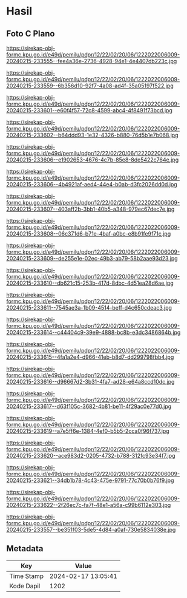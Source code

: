 # Hasil

## Foto C Plano

https://sirekap-obj-formc.kpu.go.id/e49d/pemilu/pdpr/12/22/02/20/06/1222022006009-20240215-233555--fee4a36e-2736-4928-94e1-4e4407db223c.jpg

https://sirekap-obj-formc.kpu.go.id/e49d/pemilu/pdpr/12/22/02/20/06/1222022006009-20240215-233559--6b356d10-92f7-4a08-ad4f-35a05197f522.jpg

https://sirekap-obj-formc.kpu.go.id/e49d/pemilu/pdpr/12/22/02/20/06/1222022006009-20240215-233601--e60f4f57-72c8-4599-abc4-4f8491f73bcd.jpg

https://sirekap-obj-formc.kpu.go.id/e49d/pemilu/pdpr/12/22/02/20/06/1222022006009-20240215-233602--b64ddd93-1e32-4326-b880-76d5b1e7b068.jpg

https://sirekap-obj-formc.kpu.go.id/e49d/pemilu/pdpr/12/22/02/20/06/1222022006009-20240215-233606--e1902653-4676-4c7b-85e8-8de5422c764e.jpg

https://sirekap-obj-formc.kpu.go.id/e49d/pemilu/pdpr/12/22/02/20/06/1222022006009-20240215-233606--4b4921af-aed4-44e4-b0ab-d3fc2026dd0d.jpg

https://sirekap-obj-formc.kpu.go.id/e49d/pemilu/pdpr/12/22/02/20/06/1222022006009-20240215-233607--403aff2b-3bb1-40b5-a348-979ec67dec7e.jpg

https://sirekap-obj-formc.kpu.go.id/e49d/pemilu/pdpr/12/22/02/20/06/1222022006009-20240215-233608--06c371d6-b71e-4baf-a0bc-e8b91fe9f71c.jpg

https://sirekap-obj-formc.kpu.go.id/e49d/pemilu/pdpr/12/22/02/20/06/1222022006009-20240215-233609--de255e1e-02ec-49b3-ab79-58b2aae93d23.jpg

https://sirekap-obj-formc.kpu.go.id/e49d/pemilu/pdpr/12/22/02/20/06/1222022006009-20240215-233610--db621c15-253b-417d-8dbc-4d51ea28d6ae.jpg

https://sirekap-obj-formc.kpu.go.id/e49d/pemilu/pdpr/12/22/02/20/06/1222022006009-20240215-233611--7545ae3a-1b09-4514-beff-d4c650cdeac3.jpg

https://sirekap-obj-formc.kpu.go.id/e49d/pemilu/pdpr/12/22/02/20/06/1222022006009-20240215-233614--c44404c9-39e9-4888-bc8b-e3dc3486864b.jpg

https://sirekap-obj-formc.kpu.go.id/e49d/pemilu/pdpr/12/22/02/20/06/1222022006009-20240215-233615--4fa1a2e4-d966-41eb-b8d7-dd299798fbb4.jpg

https://sirekap-obj-formc.kpu.go.id/e49d/pemilu/pdpr/12/22/02/20/06/1222022006009-20240215-233616--d96667d2-3b31-4fa7-ad28-e64a8ccd10dc.jpg

https://sirekap-obj-formc.kpu.go.id/e49d/pemilu/pdpr/12/22/02/20/06/1222022006009-20240215-233617--d63f105c-3682-4b81-be11-4f29ac0e77d0.jpg

https://sirekap-obj-formc.kpu.go.id/e49d/pemilu/pdpr/12/22/02/20/06/1222022006009-20240215-233619--a7e5ff6e-1384-4ef0-b5b5-2cca0f96f737.jpg

https://sirekap-obj-formc.kpu.go.id/e49d/pemilu/pdpr/12/22/02/20/06/1222022006009-20240215-233620--ace983d2-0205-4732-b788-312fc93e34f7.jpg

https://sirekap-obj-formc.kpu.go.id/e49d/pemilu/pdpr/12/22/02/20/06/1222022006009-20240215-233621--34db1b78-4c43-475e-9791-77c70b0b76f9.jpg

https://sirekap-obj-formc.kpu.go.id/e49d/pemilu/pdpr/12/22/02/20/06/1222022006009-20240215-233622--2f26ec7c-fa7f-48e1-a56a-c99b6112e303.jpg

https://sirekap-obj-formc.kpu.go.id/e49d/pemilu/pdpr/12/22/02/20/06/1222022006009-20240215-233557--be351f03-5de5-4d84-a0af-730e5834038e.jpg


## Metadata

| Key        | Value               |
| ---------- | ------------------- |
| Time Stamp | 2024-02-17 13:05:41 |
| Kode Dapil | 1202                |



